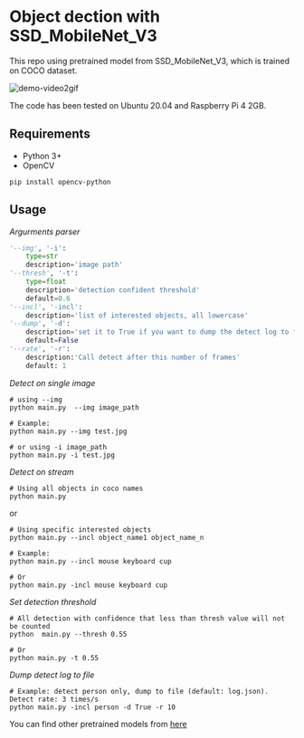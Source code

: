 # Object dection with SSD_MobileNet_V3

This repo using pretrained model from SSD_MobileNet_V3, which is trained on COCO dataset. 

![demo-video2gif](demo.gif)

The code has been tested on Ubuntu 20.04 and Raspberry Pi 4 2GB.

## Requirements
- Python 3+
- OpenCV
```
pip install opencv-python
```

## Usage

_Argurments parser_
```python
'--img', '-i':  
    type=str
    description='image path'
'--thresh', '-t': 
    type=float
    description='detection confident threshold'
    default=0.6
'--incl', '-incl':
    description='list of interested objects, all lowercase'
'--dump', '-d':
    description='set it to True if you want to dump the detect log to file'
    default=False
'--rate', '-r':
    description:'Call detect after this number of frames'
    default: 1
```

_Detect on single image_
```
# using --img
python main.py  --img image_path

# Example:
python main.py --img test.jpg

# or using -i image_path
python main.py -i test.jpg
```

_Detect on stream_

```
# Using all objects in coco names
python main.py
```
or 
```
# Using specific interested objects
python main.py --incl object_name1 object_name_n

# Example:
python main.py --incl mouse keyboard cup

# Or
python main.py -incl mouse keyboard cup
```

_Set detection threshold_
```
# All detection with confidence that less than thresh value will not be counted
python  main.py --thresh 0.55

# Or 
python main.py -t 0.55
```

_Dump detect log to file_
```
# Example: detect person only, dump to file (default: log.json). Detect rate: 3 times/s
python main.py -incl person -d True -r 10
```

You can find other pretrained models from [here](https://github.com/opencv/opencv/wiki/TensorFlow-Object-Detection-API)
